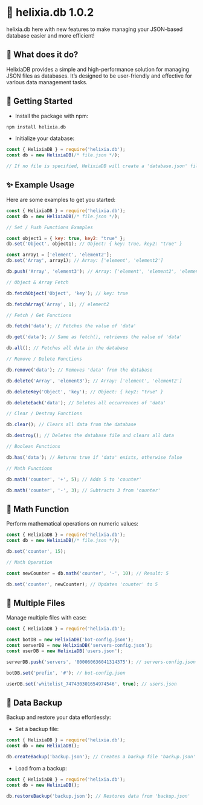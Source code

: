 # **🔹 helixia.db 1.0.2**

helixia.db here with new features to make managing your JSON-based database easier and more efficient!

## **🔧 What does it do?**

HelixiaDB provides a simple and high-performance solution for managing JSON files as databases. It’s designed to be user-friendly and effective for various data management tasks.

## 🚀 Getting Started

* Install the package with npm:

```bash
npm install helixia.db
```

* Initialize your database:

```javascript
const { HelixiaDB } = require('helixia.db');
const db = new HelixiaDB(/* file.json */);

// If no file is specified, HelixiaDB will create a 'database.json' file by default.
```

## ✨ Example Usage

Here are some examples to get you started:

```javascript
const { HelixiaDB } = require('helixia.db');
const db = new HelixiaDB(/* file.json */);

// Set / Push Functions Examples

const object1 = { key: true, key2: "true" };
db.set('Object', object1); // Object: { key: true, key2: "true" }

const array1 = ['element', 'element2'];
db.set('Array', array1); // Array: ['element', 'element2']

db.push('Array', 'element3'); // Array: ['element', 'element2', 'element3']

// Object & Array Fetch

db.fetchObject('Object', 'key'); // key: true

db.fetchArray('Array', 1); // element2

// Fetch / Get Functions

db.fetch('data'); // Fetches the value of 'data'

db.get('data'); // Same as fetch(), retrieves the value of 'data'

db.all(); // Fetches all data in the database

// Remove / Delete Functions

db.remove('data'); // Removes 'data' from the database

db.delete('Array', 'element3'); // Array: ['element', 'element2']

db.deleteKey('Object', 'key'); // Object: { key2: "true" }

db.deleteEach('data'); // Deletes all occurrences of 'data'

// Clear / Destroy Functions

db.clear(); // Clears all data from the database

db.destroy(); // Deletes the database file and clears all data

// Boolean Functions

db.has('data'); // Returns true if 'data' exists, otherwise false

// Math Functions

db.math('counter', '+', 5); // Adds 5 to 'counter'

db.math('counter', '-', 3); // Subtracts 3 from 'counter'
```

## 🔢 Math Function

Perform mathematical operations on numeric values:

```javascript
const { HelixiaDB } = require('helixia.db');
const db = new HelixiaDB(/* file.json */);

db.set('counter', 15);

// Math Operation

const newCounter = db.math('counter', '-', 10); // Result: 5

db.set('counter', newCounter); // Updates 'counter' to 5
```

## 📂 Multiple Files

Manage multiple files with ease:

```javascript
const { HelixiaDB } = require('helixia.db');

const botDB = new HelixiaDB('bot-config.json');
const serverDB = new HelixiaDB('servers-config.json');
const userDB = new HelixiaDB('users.json');

serverDB.push('servers', '800060636041314375'); // servers-config.json

botDB.set('prefix', '#'); // bot-config.json

userDB.set('whitelist_747430301654974546', true); // users.json
```

## 💾 Data Backup

Backup and restore your data effortlessly:

* Set a backup file:

```javascript
const { HelixiaDB } = require('helixia.db');
const db = new HelixiaDB();

db.createBackup('backup.json'); // Creates a backup file 'backup.json'
```

* Load from a backup:

```javascript
const { HelixiaDB } = require('helixia.db');
const db = new HelixiaDB();

db.restoreBackup('backup.json'); // Restores data from 'backup.json'
```
